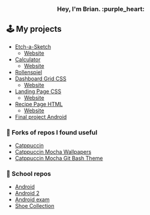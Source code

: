<h3 align="center">
Hey, I'm Brian. :purple_heart:
</3>

## :joystick: My projects

- [Etch-a-Sketch](https://github.com/Bfw72886/etch-a-sketch)
  - [Website](https://bfw72886.github.io/etch-a-sketch/)
- [Calculator](https://github.com/Bfw72886/calculator)
  - [Website](https://bfw72886.github.io/calculator/)
- [Rollenspiel](https://github.com/Bfw72886/rollenspiel)
- [Dashboard Grid CSS](https://github.com/Bfw72886/dashboard-intermediate)
  - [Website](https://bfw72886.github.io/dashboard-intermediate/)
- [Landing Page CSS](https://github.com/Bfw72886/foundations-landing-page)
  - [Website](https://bfw72886.github.io/foundations-landing-page/)
- [Recipe Page HTML](https://github.com/Bfw72886/odin-recipes)
  - [Website](https://bfw72886.github.io/odin-recipes/)
- [Final project Android](https://github.com/Bfw72886/MyGameProjekt)

### :ribbon: Forks of repos I found useful

- [Catppuccin](https://github.com/catppuccin/catppuccin)
- [Catppuccin Mocha Wallpapers](https://github.com/Bfw72886/walls-catppuccin-mocha)
- [Catppuccin Mocha Git Bash Theme](https://gist.github.com/Bfw72886/41b002cd9c1dfe24358faad52cb6cc59)

### :notebook: School repos

- [Android](https://github.com/Bfw72886/MyTestApp)
- [Android 2](https://github.com/Bfw72886/MySecondTestApp)
- [Android exam](https://github.com/Bfw72886/XML-Klausur)
- [Shoe Collection](https://github.com/Bfw72886/schuhsammlung)
